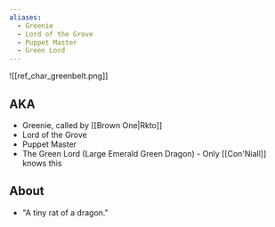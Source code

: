 ```yaml
---
aliases:
  - Greenie
  - Lord of the Grove
  - Puppet Master
  - Green Lord
---
```

![[ref_char_greenbelt.png]]

## AKA

- Greenie, called by [[Brown One|Rkto]]
- Lord of the Grove
- Puppet Master
- The Green Lord (Large Emerald Green Dragon) - Only [[Con'Niall]] knows this

## About

- "A tiny rat of a dragon."